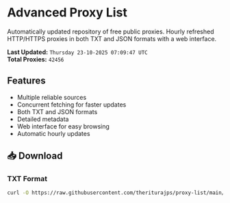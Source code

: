 # Advanced Proxy List

Automatically updated repository of free public proxies. Hourly refreshed HTTP/HTTPS proxies in both TXT and JSON formats with a web interface.

**Last Updated:** `Thursday 23-10-2025 07:09:47 UTC`  
**Total Proxies:** `42456`

## Features
- Multiple reliable sources
- Concurrent fetching for faster updates
- Both TXT and JSON formats
- Detailed metadata
- Web interface for easy browsing
- Automatic hourly updates

## 📥 Download

### TXT Format
```bash
curl -O https://raw.githubusercontent.com/theriturajps/proxy-list/main/proxies.txt